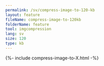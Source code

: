 ```yaml
---
permalink: /sv/compress-image-to-120-kb
layout: feature
fileName: compress-image-to-120kb
folderName: feature
tool: imgcompression
lang: sv
size: 120
type: kb
---
```


{%- include compress-image-to-X.html -%}
